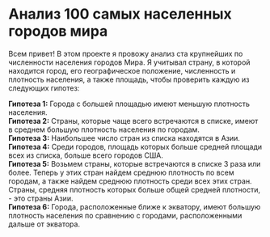 # Анализ 100 самых населенных городов мира
Всем привет! В этом проекте я провожу анализ ста крупнейших по численности населения городов Мира. Я учитывал страну, в которой находится город, его географическое положение, численность и плотность населения, а также площадь, чтобы проверить каждую из следующих гипотез:  
  
**Гипотеза 1:** Города с большей площадью имеют меньшую плотность населения.  
**Гипотеза 2:** Страны, которые чаще всего встречаются в списке, имеют в среднем большую плотность населения по городам.  
**Гипотеза 3:** Наибольшее число стран из списка находятся в Азии.  
**Гипотеза 4:** Среди городов, площадь которых больше средней площади всех из списка, больше всего городов США.  
**Гипотеза 5:** Возьмем страны, которые встречаются в списке 3 раза или более. Теперь у этих стран найдем среднюю плотность по всем городам, а также найдем среднюю плотность среди всех этих стран. Страны, средняя плотность которых больше общей средней плотности, - это страны Азии.  
**Гипотеза 6:** Города, расположенные ближе к экватору, имеют большую плотность населения по сравнению с городами, расположенными дальше от экватора.
